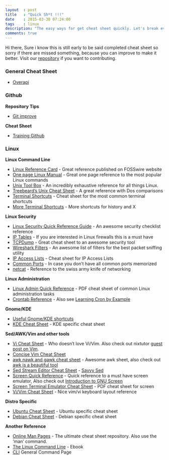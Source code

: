 ```yaml
---
layout	: post
title	: "Quick Sh*t !!!"
date   	: 2015-03-30 07:24:00
tags	: linux
description: "The easy ways for get cheat sheet quickly. Let's break everything forgetfulness by write it"
comments: true
---
```


Hi there, Sure i know this is still early to be said completed cheat sheet so sorry if there are missed something, because you can improve to make it better. Visit our [repository](https://github.com/CreatorB/creatorb.github.io) if you want to contributing.

### General Cheat Sheet

- [Overapi](http://overapi.com/)

### Github

**Repository Tips**

- [Git improve](https://github.com/CreatorB/git-improve)

**Cheat Sheet**

- [Training Github](https://training.github.com/kit/downloads/github-git-cheat-sheet.pdf)

### Linux

**Linux Command Line**

- [Linux Reference Card](http://files.fosswire.com/2007/08/fwunixref.pdf) - Great reference published on FOSSwire website
- [One page Linux Manual](http://www.digilife.be/quickreferences/QRC/The%20One%20Page%20Linux%20Manual.pdf) - Great one page reference to the most popular Linux commands
- [Unix Tool Box](http://cb.vu/unixtoolbox.xhtml) - An incredibly exhaustive reference for all things Linux.
- [Treebeard’s Unix Cheat Sheet](http://www.rain.org/~mkummel/unix.html) - A great reference with Dos comparisons
- [Terminal Shortcuts](http://www.unixguide.net/linux/linuxshortcuts.shtml) - Cheat sheet for the most common terminal shortcuts
- [More Terminal Shortcuts](http://www.tuxfiles.org/linuxhelp/shortcuts.html) - More shortcuts for history and X

**Linux Security**

- [Linux Security Quick Reference Guide](http://www.digilife.be/quickreferences/QRC/Linux%20Security%20Quick%20Reference%20Guide.pdf) - An awesome security checklist reference
- [IP Tables](http://heim.ifi.uio.no/~patrickr/cms/wordpress/?p=37) - If you are interested in Linux firewalls this is a must have
- [TCPDump](http://packetlife.net/static/cheatsheets/tcpdump.pdf) - Great cheat sheet to an awesome security tool
- [Wireshark Filters](http://packetlife.net/static/cheatsheets/wireshark-display-filters.pdf) - An awesome list of filters for the best packet sniffing utility
- [IP Access Lists](http://packetlife.net/static/cheatsheets/ip-access-lists.pdf) - Cheat sheet for IP Access Lists
- [Common Ports](http://packetlife.net/static/cheatsheets/common-ports.pdf) - In case you don’t have all common ports memorized
- [netcat](http://www.sans.org/resources/sec560/netcat_cheat_sheet_v1.pdf) - Reference to the swiss army knife of networking

**Linux Administration**

- [Linux Admin Quick Reference](http://www.digilife.be/quickreferences/QRC/LINUX%20Admin%20Quick%20Reference.pdf) - PDF cheat sheet of common Linux administration tasks
- [Crontab Reference](http://www.mostlygeek.com/tech-reference/crontab-reference/) - Also see [Learning Cron by Example](http://www.marksanborn.net/linux/learning-cron-by-example/)

**Gnome/KDE**

- [Useful Gnome/KDE shortcuts](http://www.novell.com/coolsolutions/tip/2289.html)
- [KDE Cheat Sheet](http://www.nixtutor.com/linux/all-the-best-linux-cheat-sheets/blogs.howtogeek.com/jatecblog/files/2007/11/kubuntu-cheatsheet.pdf) - KDE specific cheat sheet

**Sed/AWK/Vim and other tools**

- [Vi Cheat Sheet](http://www.eec.com/business/vi.html) - Who doesn’t love Vi/Vim. Also check out nixtutor [guest post on Vim](http://eriwen.com/tools/vim-is-a-beautiful-tool/).
- [Concise Vim Cheat Sheet](http://www.pixelbeat.org/vim.tips.html)
- [awk nawk and gawk cheat sheet](http://www.catonmat.net/blog/awk-nawk-and-gawk-cheat-sheet/) - Awesome awk sheet, also check out [awk is a beautiful tool](http://eriwen.com/tools/awk-is-a-beautiful-tool/)
- [Sed Stream Editor Cheat Sheet](http://www.catonmat.net/blog/sed-stream-editor-cheat-sheet/) - [Savvy Sed](http://eriwen.com/tools/get-sed-savvy-1/)
- [Screen Quick Reference](http://aperiodic.net/screen/quick_reference?do=show) - Quick reference to a must have screen emulator, Also check out [Introduction to GNU Screen](http://www.nixtutor.com/linux/introduction-to-gnu-screen/)
- [Screen Terminal Emulator Cheat Sheet](http://www.catonmat.net/blog/screen-terminal-emulator-cheat-sheet/) - PDF cheat sheet for screen
- [Vi/Vim Cheat Sheet](http://www.viemu.com/a_vi_vim_graphical_cheat_sheet_tutorial.html) - Nice vim/vi keyboard layout reference

**Distro Specific**

- [Ubuntu Cheat Sheet](http://fosswire.com/post/2008/4/ubuntu-cheat-sheet/) - Ubuntu specific cheat sheet
- [Debian Cheat Sheet](http://xinocat.com/refcard/refcard-en-lt.pdf) - Debian specific cheat sheet

**Another Reference**

- [Online Man Pages](http://www.linuxmanpages.com/) - The ultimate cheat sheet repository. Also use the ‘man’ command.
- [The Linux Command Line](http://www.slideshare.net/creatorb/ebook-completed-linux-command-tutorials) - Ebook
- [CLI](http://cli.learncodethehardway.org/bash_cheat_sheet.pdf) General Command Page
